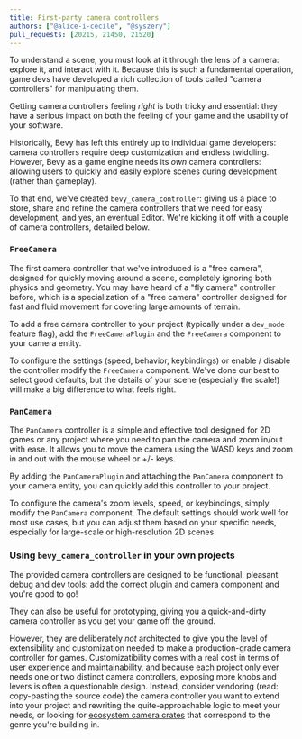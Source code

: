 ```yaml
---
title: First-party camera controllers
authors: ["@alice-i-cecile", "@syszery"]
pull_requests: [20215, 21450, 21520]
---
```


To understand a scene, you must look at it through the lens of a camera: explore it, and interact with it.
Because this is such a fundamental operation, game devs have developed a rich collection of tools
called "camera controllers" for manipulating them.

Getting camera controllers feeling *right* is both tricky and essential: they have a serious
impact on both the feeling of your game and the usability of your software.

Historically, Bevy has left this entirely up to individual game developers:
camera controllers require deep customization and endless twiddling.
However, Bevy as a game engine needs its *own* camera controllers:
allowing users to quickly and easily explore scenes during development (rather than gameplay).

To that end, we've created `bevy_camera_controller`: giving us a place to store, share and refine the camera controllers
that we need for easy development, and yes, an eventual Editor.
We're kicking it off with a couple of camera controllers, detailed below.

### `FreeCamera`

The first camera controller that we've introduced is a "free camera", designed for quickly moving around a scene,
completely ignoring both physics and geometry.
You may have heard of a "fly camera" controller before, which is a specialization of a "free camera" controller
designed for fast and fluid movement for covering large amounts of terrain.

To add a free camera controller to your project (typically under a `dev_mode` feature flag),
add the `FreeCameraPlugin` and the `FreeCamera` component to your camera entity.

To configure the settings (speed, behavior, keybindings) or enable / disable the controller modify the `FreeCamera` component.
We've done our best to select good defaults, but the details of your scene (especially the scale!) will make a big
difference to what feels right.

### `PanCamera`

The `PanCamera` controller is a simple and effective tool designed for 2D games or any project where you need
to pan the camera and zoom in/out with ease. It allows you to move the camera using the WASD keys and zoom
in and out with the mouse wheel or +/- keys.

By adding the `PanCameraPlugin` and attaching the `PanCamera` component to your camera entity, you can quickly add
this controller to your project.

To configure the camera's zoom levels, speed, or keybindings, simply modify the `PanCamera` component. The default
settings should work well for most use cases, but you can adjust them based on your specific needs, especially
for large-scale or high-resolution 2D scenes.

### Using `bevy_camera_controller` in your own projects

The provided camera controllers are designed to be functional, pleasant debug and dev tools:
add the correct plugin and camera component and you're good to go!

They can also be useful for prototyping, giving you a quick-and-dirty camera controller
as you get your game off the ground.

However, they are deliberately *not* architected to give you the level of extensibility and customization
needed to make a production-grade camera controller for games.
Customizatibility comes with a real cost in terms of user experience and maintainability,
and because each project only ever needs one or two distinct camera controllers, exposing more knobs and levers is often a questionable design.
Instead, consider vendoring (read: copy-pasting the source code) the camera controller you want to extend
into your project and rewriting the quite-approachable logic to meet your needs,
or looking for [ecosystem camera crates](https://bevy.org/assets/#camera) that correspond to the genre you're building in.
